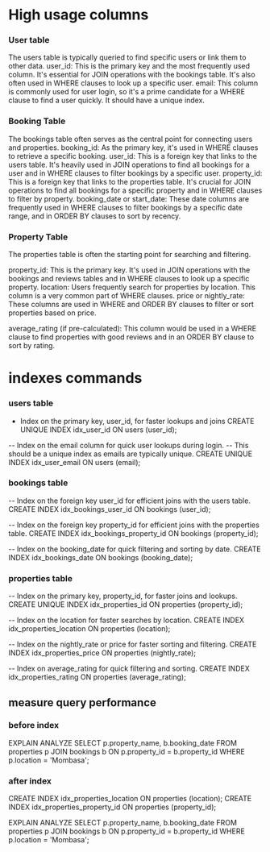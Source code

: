 # High usage columns
### User table
The users table is typically queried to find specific users or link them to other data.
user_id: This is the primary key and the most frequently used column. It's essential for JOIN operations with the bookings table. It's also often used in WHERE clauses to look up a specific user.
email: This column is commonly used for user login, so it's a prime candidate for a WHERE clause to find a user quickly. It should have a unique index.

### Booking Table
The bookings table often serves as the central point for connecting users and properties.
booking_id: As the primary key, it's used in WHERE clauses to retrieve a specific booking.
user_id: This is a foreign key that links to the users table. It's heavily used in JOIN operations to find all bookings for a user and in WHERE clauses to filter bookings by a specific user.
property_id: This is a foreign key that links to the properties table. It's crucial for JOIN operations to find all bookings for a specific property and in WHERE clauses to filter by property.
booking_date or start_date: These date columns are frequently used in WHERE clauses to filter bookings by a specific date range, and in ORDER BY clauses to sort by recency.

### Property Table
The properties table is often the starting point for searching and filtering.

property_id: This is the primary key. It's used in JOIN operations with the bookings and reviews tables and in WHERE clauses to look up a specific property.
location: Users frequently search for properties by location. This column is a very common part of WHERE clauses.
price or nightly_rate: These columns are used in WHERE and ORDER BY clauses to filter or sort properties based on price.

average_rating (if pre-calculated): This column would be used in a WHERE clause to find properties with good reviews and in an ORDER BY clause to sort by rating.

# indexes commands
### users table
- Index on the primary key, user_id, for faster lookups and joins
CREATE UNIQUE INDEX idx_user_id ON users (user_id);

-- Index on the email column for quick user lookups during login.
-- This should be a unique index as emails are typically unique.
CREATE UNIQUE INDEX idx_user_email ON users (email);

### bookings table
-- Index on the foreign key user_id for efficient joins with the users table.
CREATE INDEX idx_bookings_user_id ON bookings (user_id);

-- Index on the foreign key property_id for efficient joins with the properties table.
CREATE INDEX idx_bookings_property_id ON bookings (property_id);

-- Index on the booking_date for quick filtering and sorting by date.
CREATE INDEX idx_bookings_date ON bookings (booking_date);

### properties table
-- Index on the primary key, property_id, for faster joins and lookups.
CREATE UNIQUE INDEX idx_properties_id ON properties (property_id);

-- Index on the location for faster searches by location.
CREATE INDEX idx_properties_location ON properties (location);

-- Index on the nightly_rate or price for faster sorting and filtering.
CREATE INDEX idx_properties_price ON properties (nightly_rate);

-- Index on average_rating for quick filtering and sorting.
CREATE INDEX idx_properties_rating ON properties (average_rating);

## measure query performance
### before index
EXPLAIN ANALYZE
SELECT
  p.property_name,
  b.booking_date
FROM
  properties p
JOIN
  bookings b ON p.property_id = b.property_id
WHERE
  p.location = 'Mombasa';

  ### after index
  CREATE INDEX idx_properties_location ON properties (location);
CREATE INDEX idx_properties_property_id ON properties (property_id);

EXPLAIN ANALYZE
SELECT
  p.property_name,
  b.booking_date
FROM
  properties p
JOIN
  bookings b ON p.property_id = b.property_id
WHERE
  p.location = 'Mombasa';
